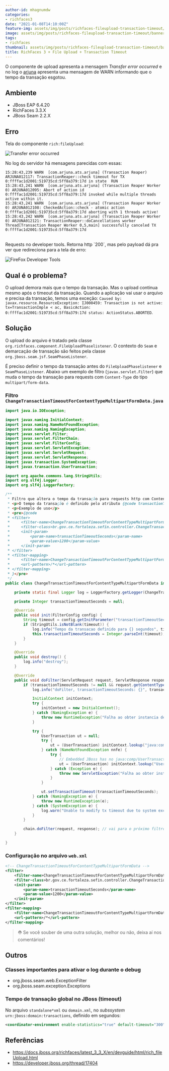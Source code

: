 ```yaml
---
author-id: mhagnumdw
categories:
- richfaces3
date: "2021-01-08T14:10:00Z"
feature-img: assets/img/posts/richfaces-fileupload-transaction-timeout/banner.png
image: assets/img/posts/richfaces-fileupload-transaction-timeout/banner.png
tags:
- richfaces
thumbnail: assets/img/posts/richfaces-fileupload-transaction-timeout/banner.png
title: RichFaces 3 + File Upload + Transaction Timeout
---
```


O componente de upload apresenta a mensagem _Transfer error occurred_ e no log o [arjuna](https://narayana.io/arjuna-core/index.html) apresenta uma mensagem de WARN informando que o tempo da transação esgotou.

<!--more-->

## Ambiente

- JBoss EAP 6.4.20
- RichFaces 3.3.X
- JBoss Seam 2.2.X

## Erro

Tela do componente `rich:fileUpload`:

![Transfer error occurred](transfer-error-occurred.jpg)

No log do servidor há mensagens parecidas com essas:

```console
15:28:43,239 WARN  [com.arjuna.ats.arjuna] (Transaction Reaper) ARJUNA012117: TransactionReaper::check timeout for TX 0:ffffac1d2001:519735cd:5ff8a379:17d in state  RUN
15:28:43,241 WARN  [com.arjuna.ats.arjuna] (Transaction Reaper Worker 0) ARJUNA012095: Abort of action id 0:ffffac1d2001:519735cd:5ff8a379:17d invoked while multiple threads active within it.
15:28:43,241 WARN  [com.arjuna.ats.arjuna] (Transaction Reaper Worker 0) ARJUNA012108: CheckedAction::check - atomic action 0:ffffac1d2001:519735cd:5ff8a379:17d aborting with 1 threads active!
15:28:43,242 WARN  [com.arjuna.ats.arjuna] (Transaction Reaper Worker 0) ARJUNA012121: TransactionReaper::doCancellations worker Thread[Transaction Reaper Worker 0,5,main] successfully canceled TX 0:ffffac1d2001:519735cd:5ff8a379:17d
```

<br/>
Requests no developer tools. Retorna http `200`, mas pelo payload dá pra ver que redireciona para a tela de erro:

![FireFox Developer Tools](firefox-developer-tools.jpg)

## Qual é o problema?

O upload demora mais que o tempo da transação. Mas o upload continua mesmo após o timeout da transação. Quando a aplicação vai usar o arquivo e precisa da transação, temos uma exceção: `Caused by: javax.resource.ResourceException: IJ000459: Transaction is not active: tx=TransactionImple < ac, BasicAction: 0:ffffac1d2001:519735cd:5ff8a379:17d status: ActionStatus.ABORTED`.

## Solução

O upload do arquivo é tratado pela classe `org.richfaces.component.FileUploadPhaselistener`. O contexto do `Seam` e demarcação de transação são feitos pela classe `org.jboss.seam.jsf.SeamPhaseListener`.

É preciso definir o tempo da transação antes do `FileUploadPhaselistener` e `SeamPhaseListener`. Abaixo um exemplo de filtro (`javax.servlet.Filter`) que muda o tempo da transação para requests com `Content-Type` do tipo `multipart/form-data`.

### Filtro `ChangeTransactionTimeoutForContentTypeMultipartFormData.java`

```java
import java.io.IOException;

import javax.naming.InitialContext;
import javax.naming.NameNotFoundException;
import javax.naming.NamingException;
import javax.servlet.Filter;
import javax.servlet.FilterChain;
import javax.servlet.FilterConfig;
import javax.servlet.ServletException;
import javax.servlet.ServletRequest;
import javax.servlet.ServletResponse;
import javax.transaction.SystemException;
import javax.transaction.UserTransaction;

import org.apache.commons.lang.StringUtils;
import org.slf4j.Logger;
import org.slf4j.LoggerFactory;

/**
 * Filtro que altera o tempo da transação para requests http com Content-Type multipart/form-data.
 * <p>O tempo da transação é definido pelo atributo {@code transactionTimeoutSeconds} no web.xml.</p>
 * <p>Exemplo de uso</p>
 * <pre>{@code
 * <filter>
 *     <filter-name>ChangeTransactionTimeoutForContentTypeMultipartFormData</filter-name>
 *     <filter-class>br.gov.ce.fortaleza.sefin.controller.ChangeTransactionTimeoutForContentTypeMultipartFormData</filter-class>
 *     <init-param>
 *         <param-name>transactionTimeoutSeconds</param-name>
 *         <param-value>1200</param-value>
 *     </init-param>
 * </filter>
 * <filter-mapping>
 *     <filter-name>ChangeTransactionTimeoutForContentTypeMultipartFormData</filter-name>
 *     <url-pattern>/*</url-pattern>
 * </filter-mapping>
 * }</pre>
 */
public class ChangeTransactionTimeoutForContentTypeMultipartFormData implements Filter {

    private static final Logger log = LoggerFactory.getLogger(ChangeTransactionTimeoutForContentTypeMultipartFormData.class);

    private Integer transactionTimeoutSeconds = null;

    @Override
    public void init(FilterConfig config) {
        String timeout = config.getInitParameter("transactionTimeoutSeconds");
        if (StringUtils.isNotBlank(timeout)) {
            log.info("Tempo da transacao definido para {} segundos", timeout);
            this.transactionTimeoutSeconds = Integer.parseInt(timeout);
        }
    }

    @Override
    public void destroy() {
        log.info("destroy");
    }

    @Override
    public void doFilter(ServletRequest request, ServletResponse response, FilterChain chain) throws IOException, ServletException {
        if (transactionTimeoutSeconds != null && request.getContentType() != null && request.getContentType().toLowerCase().indexOf("multipart/form-data") > -1) {
            log.info("doFilter, transactionTimeoutSeconds: {}", transactionTimeoutSeconds);

            InitialContext initContext;
            try {
                initContext = new InitialContext();
            } catch (NamingException e) {
                throw new RuntimeException("Falha ao obter instancia de InitialContext", e);
            }

            try {
                UserTransaction ut = null;
                try {
                    ut = (UserTransaction) initContext.lookup("java:comp/UserTransaction");
                } catch (NameNotFoundException nnfe) {
                    try {
                        // Embedded JBoss has no java:comp/UserTransaction
                        ut = (UserTransaction) initContext.lookup("UserTransaction");
                    } catch (Exception e) {
                        throw new ServletException("Falha ao obter instancia de UserTransaction", nnfe);
                    }
                }

                ut.setTransactionTimeout(transactionTimeoutSeconds);
            } catch (NamingException e) {
                throw new RuntimeException(e);
            } catch (SystemException e) {
                log.warn("Unable to modify tx timeout due to system exception.", e);
            }
        }

        chain.doFilter(request, response); // vai para o próximo filtro
    }

}
```

### Configuração no arquivo `web.xml`

```xml
<!-- ChangeTransactionTimeoutForContentTypeMultipartFormData -->
<filter>
    <filter-name>ChangeTransactionTimeoutForContentTypeMultipartFormData</filter-name>
    <filter-class>br.gov.ce.fortaleza.sefin.controller.ChangeTransactionTimeoutForContentTypeMultipartFormData</filter-class>
    <init-param>
        <param-name>transactionTimeoutSeconds</param-name>
        <param-value>1200</param-value>
    </init-param>
</filter>
<filter-mapping>
    <filter-name>ChangeTransactionTimeoutForContentTypeMultipartFormData</filter-name>
    <url-pattern>/*</url-pattern>
</filter-mapping>
```

> ⛑️ Se você souber de uma outra solução, melhor ou não, deixa aí nos comentários!

## Outros

### Classes importantes para ativar o log durante o debug

- org.jboss.seam.web.ExceptionFilter
- org.jboss.seam.exception.Exceptions

### Tempo de transação global no JBoss (timeout)

No arquivo `standalone*xml` ou `domain.xml`, no _subssystem_ `urn:jboss:domain:transactions`, definido em segundos:

```xml
<coordinator-environment enable-statistics="true" default-timeout="300"/>
```

## Referências

- <https://docs.jboss.org/richfaces/latest_3_3_X/en/devguide/html/rich_fileUpload.html>
- <https://developer.jboss.org/thread/17404>
